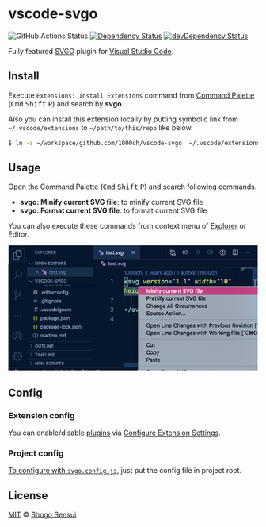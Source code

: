 # vscode-svgo

![GitHub Actions Status](https://github.com/1000ch/vscode-svgo/workflows/test/badge.svg)
[![Dependency Status](https://david-dm.org/1000ch/vscode-svgo.svg)](https://david-dm.org/1000ch/vscode-svgo)
[![devDependency Status](https://david-dm.org/1000ch/vscode-svgo/dev-status.svg)](https://david-dm.org/1000ch/vscode-svgo?type=dev)

Fully featured [SVGO](http://github.com/svg/svgo) plugin for [Visual Studio Code](https://github.com/microsoft/vscode).

## Install

Execute `Extensions: Install Extensions` command from [Command Palette](https://code.visualstudio.com/docs/getstarted/userinterface#_command-palette) (<kbd>Cmd</kbd> <kbd>Shift</kbd> <kbd>P</kbd>) and search by **svgo**.

Also you can install this extension locally by putting symbolic link from `~/.vscode/extensions` to `~/path/to/this/repo` like below.

```bash
$ ln -s ~/workspace/github.com/1000ch/vscode-svgo  ~/.vscode/extensions/1000ch.svgo-local
```

## Usage

Open the Command Palette (<kbd>Cmd</kbd> <kbd>Shift</kbd> <kbd>P</kbd>) and search following commands.

- **svgo: Minify current SVG file**: to minify current SVG file
- **svgo: Format current SVG file**: to format current SVG file

You can also execute these commands from context menu of [Explorer](https://code.visualstudio.com/docs/getstarted/userinterface#_explorer) or Editor.

![You can use commands from the context menu of editor view](./screenshot-1.png)

## Config

### Extension config

You can enable/disable [plugins](https://github.com/svg/svgo/blob/master/docs/how-it-works/en.md#3-plugins) via [Configure Extension Settings](https://code.visualstudio.com/docs/editor/extension-gallery#_configuring-extensions).

### Project config

[To configure with `svgo.config.js`](https://github.com/svg/svgo#configuration), just put the config file in project root.

## License

[MIT](https://1000ch.mit-license.org) © [Shogo Sensui](https://github.com/1000ch)
